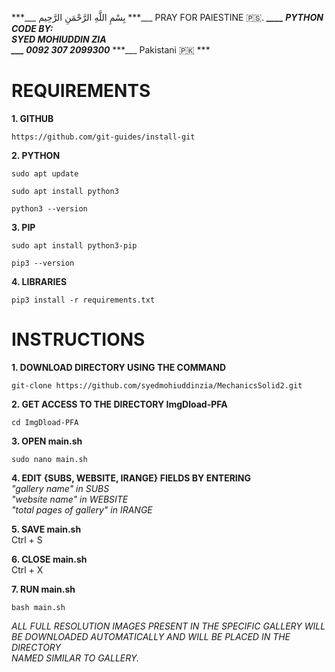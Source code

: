 ***___ بِسْمِ اللَّهِ الرَّحْمَنِ الرَّحِيم
***___ PRAY FOR PAlESTINE 🇵🇸.
***____ PYTHON CODE BY:***  
***SYED MOHIUDDIN ZIA***  
***___ 0092 307 2099300***
***___ Pakistani 🇵🇰 ***

# REQUIREMENTS

**1. GITHUB**  
```
https://github.com/git-guides/install-git
```
**2. PYTHON**
```
sudo apt update
```
```
sudo apt install python3
```
```
python3 --version
```
**3. PIP**
```
sudo apt install python3-pip
```
```
pip3 --version
```
**4. LIBRARIES**
```
pip3 install -r requirements.txt
```

# INSTRUCTIONS

**1. DOWNLOAD DIRECTORY USING THE COMMAND**  
```
git-clone https://github.com/syedmohiuddinzia/MechanicsSolid2.git  
```

**2. GET ACCESS TO THE DIRECTORY ImgDload-PFA**  
```
cd ImgDload-PFA  
```

**3. OPEN main.sh**  
```
sudo nano main.sh  
```

**4. EDIT {SUBS, WEBSITE, IRANGE} FIELDS BY ENTERING**  
*"gallery name" in SUBS*  
*"website name" in WEBSITE*  
*"total pages of gallery" in IRANGE*  

**5. SAVE main.sh**  
Ctrl + S  

**6. CLOSE main.sh**  
Ctrl + X  

**7. RUN main.sh**  
```
bash main.sh  
```

*ALL FULL RESOLUTION IMAGES PRESENT IN THE SPECIFIC GALLERY WILL  
BE DOWNLOADED AUTOMATICALLY AND WILL BE PLACED IN THE DIRECTORY  
NAMED SIMILAR TO GALLERY.*  
